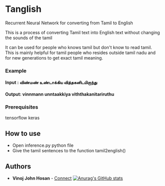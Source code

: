 # Tanglish
Recurrent Neural Network for converting from Tamil to English

This is a process of converting Tamil text into English text without changing the sounds of the tamil

It can be used for people who knows tamil but don't know to read tamil. This is mainly helpful for tamil people who resides outside tamil nadu and for new generations to get exact tamil meaning. 

### Example

#### Input : விண்மண் உண்டாக்கிய வித்தகனிடமிருந்து
#### Output: vinnmann unntaakkiya viththakanitariruthu

### Prerequisites
tensorflow
keras

## How to use
* Open inference.py python file
* Give the tamil sentences to the function tamil2english()

## Authors

* **Vinoj John Hosan** - [Connect](www.linkedin.com/in/vinoj-john-hosan)
[![Anurag's GitHub stats](https://github-readme-stats.vercel.app/api?username=vinojhosan)](https://github.com/anuraghazra/github-readme-stats?count_private=true)
